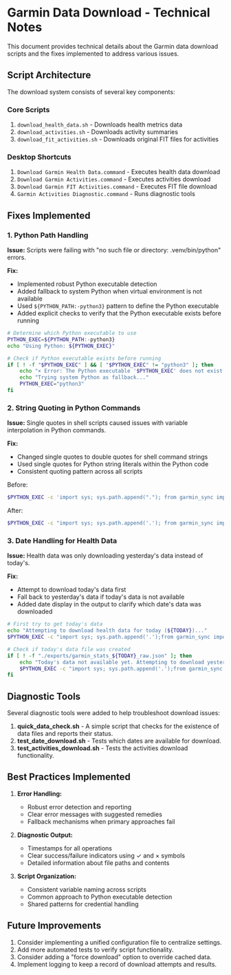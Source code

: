 # Garmin Data Download - Technical Notes

This document provides technical details about the Garmin data download scripts and the fixes implemented to address various issues.

## Script Architecture

The download system consists of several key components:

### Core Scripts
1. `download_health_data.sh` - Downloads health metrics data
2. `download_activities.sh` - Downloads activity summaries
3. `download_fit_activities.sh` - Downloads original FIT files for activities

### Desktop Shortcuts
1. `Download Garmin Health Data.command` - Executes health data download
2. `Download Garmin Activities.command` - Executes activities download
3. `Download Garmin FIT Activities.command` - Executes FIT file download
4. `Garmin Activities Diagnostic.command` - Runs diagnostic tools

## Fixes Implemented

### 1. Python Path Handling

**Issue:** Scripts were failing with "no such file or directory: .venv/bin/python" errors.

**Fix:**
- Implemented robust Python executable detection
- Added fallback to system Python when virtual environment is not available
- Used `${PYTHON_PATH:-python3}` pattern to define the Python executable
- Added explicit checks to verify that the Python executable exists before running

```bash
# Determine which Python executable to use
PYTHON_EXEC=${PYTHON_PATH:-python3}
echo "Using Python: ${PYTHON_EXEC}"

# Check if Python executable exists before running
if [ ! -f "$PYTHON_EXEC" ] && [ "$PYTHON_EXEC" != "python3" ]; then
    echo "× Error: The Python executable '$PYTHON_EXEC' does not exist!"
    echo "Trying system Python as fallback..."
    PYTHON_EXEC="python3"
fi
```

### 2. String Quoting in Python Commands

**Issue:** Single quotes in shell scripts caused issues with variable interpolation in Python commands.

**Fix:**
- Changed single quotes to double quotes for shell command strings
- Used single quotes for Python string literals within the Python code
- Consistent quoting pattern across all scripts

Before:
```bash
$PYTHON_EXEC -c 'import sys; sys.path.append("."); from garmin_sync import connect_to_garmin, download_today_activities; client = connect_to_garmin(non_interactive=True, allow_mfa=False); download_today_activities(client, "ORIGINAL") if client else print("Failed to connect to Garmin Connect")'
```

After:
```bash
$PYTHON_EXEC -c "import sys; sys.path.append('.'); from garmin_sync import connect_to_garmin, download_today_activities; client = connect_to_garmin(non_interactive=True, allow_mfa=False); download_today_activities(client, 'ORIGINAL') if client else print('Failed to connect to Garmin Connect')"
```

### 3. Date Handling for Health Data

**Issue:** Health data was only downloading yesterday's data instead of today's.

**Fix:**
- Attempt to download today's data first
- Fall back to yesterday's data if today's data is not available
- Added date display in the output to clarify which date's data was downloaded

```bash
# First try to get today's data
echo "Attempting to download health data for today (${TODAY})..."
$PYTHON_EXEC -c "import sys; sys.path.append('.');from garmin_sync import connect_to_garmin, get_stats;import datetime;today=datetime.date.today().isoformat();client = connect_to_garmin(non_interactive=True, allow_mfa=False);get_stats(client, date_str=today, export=True, interactive=False) if client else print('Failed to connect to Garmin Connect')"

# Check if today's data file was created
if [ ! -f "./exports/garmin_stats_${TODAY}_raw.json" ]; then
    echo "Today's data not available yet. Attempting to download yesterday's data as fallback..."
    $PYTHON_EXEC -c "import sys; sys.path.append('.');from garmin_sync import connect_to_garmin, get_stats;import datetime;yesterday=(datetime.date.today() - datetime.timedelta(days=1)).isoformat();client = connect_to_garmin(non_interactive=True, allow_mfa=False);get_stats(client, date_str=yesterday, export=True, interactive=False) if client else print('Failed to connect to Garmin Connect')"
fi
```

## Diagnostic Tools

Several diagnostic tools were added to help troubleshoot download issues:

1. **quick_data_check.sh** - A simple script that checks for the existence of data files and reports their status.
2. **test_date_download.sh** - Tests which dates are available for download.
3. **test_activities_download.sh** - Tests the activities download functionality.

## Best Practices Implemented

1. **Error Handling:**
   - Robust error detection and reporting
   - Clear error messages with suggested remedies
   - Fallback mechanisms when primary approaches fail

2. **Diagnostic Output:**
   - Timestamps for all operations
   - Clear success/failure indicators using ✓ and × symbols
   - Detailed information about file paths and contents

3. **Script Organization:**
   - Consistent variable naming across scripts
   - Common approach to Python executable detection
   - Shared patterns for credential handling

## Future Improvements

1. Consider implementing a unified configuration file to centralize settings.
2. Add more automated tests to verify script functionality.
3. Consider adding a "force download" option to override cached data.
4. Implement logging to keep a record of download attempts and results.
